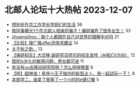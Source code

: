 # 北邮人论坛十大热帖 2023-12-07

- [想听听在京工作学长学姐们的生活](https://bbs.byr.cn/article/WorkLife/1207473) 36
- [帮同事曝光1个在北邮人相亲的骗子！骗财骗色了很多女生！](https://bbs.byr.cn/article/Friends/2048363) 33
- [zhuangzhou：每个人都困在自己对世界的理解中对吗](https://bbs.byr.cn/article/Talking/6407097) 21
- [【比较】搜广推offer选择求建议](https://bbs.byr.cn/article/Job/2202356) 14
- [关于秋之韵…](https://bbs.byr.cn/article/Picture/3354919) 13
- [【保研招生】大交换 副研究员师兄的招生宣传（AI和CV方向）](https://bbs.byr.cn/article/AimGraduate/1227646) 12
- [困扰lz许久的敏感问题，男女都可进](https://bbs.byr.cn/article/Feeling/3204553) 11
- [有没有uu去移动研究院呀？怎么样呀哪里](https://bbs.byr.cn/article/Sichuan/238601) 8
- [【转】超神准！星座小王子独创的新型占卜、來一起試玩一下！](https://bbs.byr.cn/article/Constellations/326533) 8
- [本部学二，谁拿了我等了一个小时的e键订餐](https://bbs.byr.cn/article/Food/525346) 5



